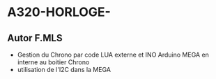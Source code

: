 # A320-HORLOGE-
## Autor F.MLS
- Gestion du Chrono par code LUA externe et INO Arduino MEGA en interne au boitier Chrono
- utilisation de l'I2C dans la MEGA
